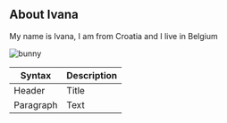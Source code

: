 

## About Ivana

My name is Ivana, I am from Croatia and I live in Belgium




![bunny](./images/bunny.avif)

<!-- new changes -->

| Syntax | Description |
| ----------- | ----------- |
| Header | Title |
| Paragraph | Text | 